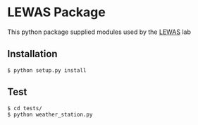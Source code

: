 # LEWAS Package

This python package supplied modules used by the [LEWAS](http://www.lewas.centers.vt.edu/) lab

## Installation

    $ python setup.py install

## Test

    $ cd tests/
    $ python weather_station.py
